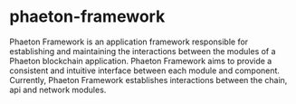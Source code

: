 # phaeton-framework
Phaeton Framework is an application framework responsible for establishing and maintaining the interactions between the modules of a Phaeton blockchain application.  Phaeton Framework aims to provide a consistent and intuitive interface between each module and component. Currently, Phaeton Framework establishes interactions between the chain, api and network modules.
